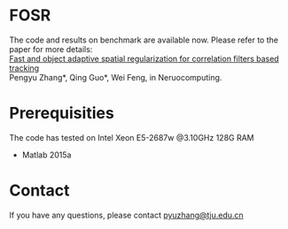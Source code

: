 # FOSR 

The code and results on benchmark are available now. Please refer to the paper for more details:\
[Fast and object adaptive spatial regularization for correlation filters based tracking](https://ac.els-cdn.com/S0925231219300876/1-s2.0-S0925231219300876-main.pdf?_tid=d2461830-5bed-4494-b612-15611846e818&acdnat=1552745088_dc61d3291ee8266381069e65ca55024a)\
Pengyu Zhang\*, Qing Guo\*, Wei Feng, in Neruocomputing. 

# Prerequisities

The code has tested on Intel Xeon E5-2687w @3.10GHz 128G RAM
* Matlab 2015a

# Contact 

If you have any questions, please contact [pyuzhang@tju.edu.cn](mailto:123456789@qq.com)

